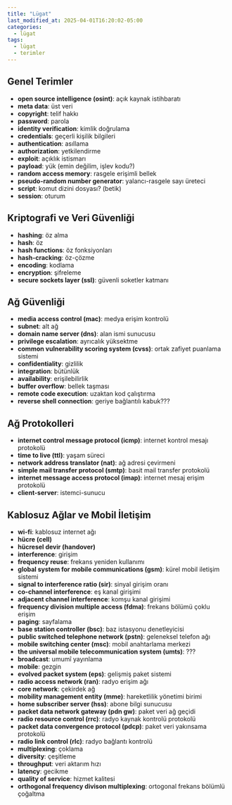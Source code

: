 ```yaml
---
title: "Lügat"
last_modified_at: 2025-04-01T16:20:02-05:00
categories:
  - lügat
tags:
  - lügat
  - terimler
---
```


## Genel Terimler

* **open source intelligence (osint)**: açık kaynak istihbaratı
* **meta data**: üst veri
* **copyright**: telif hakkı
* **password**: parola
* **identity verification**: kimlik doğrulama
* **credentials**: geçerli kişilik bilgileri
* **authentication**: asıllama
* **authorization**: yetkilendirme
* **exploit**: açıklık istismarı
* **payload**: yük (emin değilim, işlev kodu?)
* **random access memory**: rasgele erişimli bellek
* **pseudo-random number generator**: yalancı-rasgele sayı üreteci
* **script**: komut dizini dosyası? (betik)
* **session**: oturum

## Kriptografi ve Veri Güvenliği

* **hashing**: öz alma
* **hash**: öz
* **hash functions**: öz fonksiyonları
* **hash-cracking**: öz-çözme
* **encoding**: kodlama
* **encryption**: şifreleme
* **secure sockets layer (ssl)**: güvenli soketler katmanı

## Ağ Güvenliği

* **media access control (mac)**: medya erişim kontrolü
* **subnet**: alt ağ
* **domain name server (dns)**: alan ismi sunucusu
* **privilege escalation**: ayrıcalık yüksektme
* **common vulnerability scoring system (cvss)**: ortak zafiyet puanlama sistemi
* **confidentiality**: gizlilik
* **integration**: bütünlük
* **availability**: erişilebilirlik
* **buffer overflow**: bellek taşması
* **remote code execution**: uzaktan kod çalıştırma
* **reverse shell connection**: geriye bağlantılı kabuk???

## Ağ Protokolleri

* **internet control message protocol (icmp)**: internet kontrol mesajı protokolü
* **time to live (ttl)**: yaşam süreci
* **network address translator (nat)**: ağ adresi çevirmeni
* **simple mail transfer protocol (smtp)**: basit mail transfer protokolü
* **internet message access protocol (imap)**: internet mesaj erişim protokolü
* **client-server**: istemci-sunucu

## Kablosuz Ağlar ve Mobil İletişim

* **wi-fi**: kablosuz internet ağı
* **hücre (cell)**
* **hücresel devir (handover)**
* **interference**: girişim
* **frequency reuse**: frekans yeniden kullanımı
* **global system for mobile communications (gsm)**: kürel mobil iletişim sistemi
* **signal to interference ratio (sir)**: sinyal girişim oranı
* **co-channel interference**: eş kanal girişimi
* **adjacent channel interference**: komşu kanal girişimi
* **frequency division multiple access (fdma)**: frekans bölümü çoklu erişim
* **paging**: sayfalama
* **base station controller (bsc)**: baz istasyonu denetleyicisi
* **public switched telephone network (pstn)**: geleneksel telefon ağı
* **mobile switching center (msc)**: mobil anahtarlama merkezi
* **the universal mobile telecommunication system (umts)**: ???
* **broadcast**: umumî yayınlama
* **mobile**: gezgin
* **evolved packet system (eps)**: gelişmiş paket sistemi
* **radio access network (ran)**: radyo erişim ağı
* **core network**: çekirdek ağ
* **mobility management entity (mme)**: hareketlilik yönetimi birimi
* **home subscriber server (hss)**: abone bilgi sunucusu
* **packet data network gateway (pdn gw)**: paket veri ağ geçidi
* **radio resource control (rrc)**: radyo kaynak kontrolü protokolü
* **packet data convergence protocol (pdcp)**: paket veri yakınsama protokolü
* **radio link control (rlc)**: radyo bağlantı kontrolü
* **multiplexing**: çoklama
* **diversity**: çeşitleme
* **throughput**: veri aktarım hızı
* **latency**: gecikme
* **quality of service**: hizmet kalitesi
* **orthogonal frequency divison multiplexing**: ortogonal frekans bölümlü çoğaltma